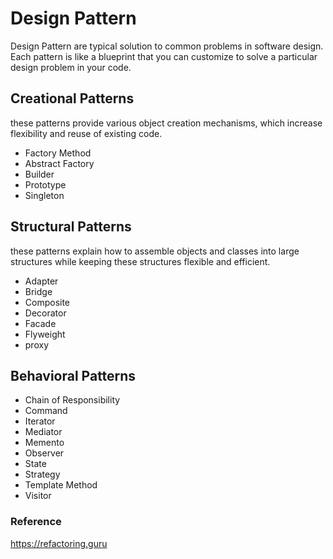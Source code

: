 # **Design Pattern**
Design Pattern are typical solution to common problems in software design.  Each pattern is like a blueprint that you can customize to solve a particular design problem in your code.

## Creational Patterns
these patterns provide various object creation mechanisms, which increase flexibility and reuse of existing code.
- Factory Method
- Abstract Factory
- Builder
- Prototype
- Singleton

## Structural Patterns
these patterns explain how to assemble objects and classes into large structures while keeping these structures flexible and efficient.
- Adapter
- Bridge
- Composite
- Decorator
- Facade
- Flyweight
- proxy

## Behavioral Patterns
- Chain of Responsibility
- Command
- Iterator
- Mediator
- Memento
- Observer
- State
- Strategy
- Template Method
- Visitor

### Reference
https://refactoring.guru